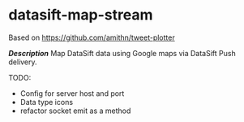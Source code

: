 datasift-map-stream
===================

Based on https://github.com/amithn/tweet-plotter
	

***Description***
Map DataSift data using Google maps via DataSift Push delivery.
	
	
TODO: 
*  Config for server host and port
*  Data type icons
*  refactor socket emit as a method
	
